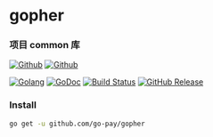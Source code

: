 # gopher

### 项目 common 库

[![Github](https://img.shields.io/github/followers/iGoogle-ink?label=Follow&style=social)](https://github.com/iGoogle-ink)
[![Github](https://img.shields.io/github/forks/iGoogle-ink/gopher?label=Fork&style=social)](https://github.com/go-pay/gopher/fork)

[![Golang](https://img.shields.io/badge/golang-1.16-brightgreen.svg)](https://golang.google.cn)
[![GoDoc](https://img.shields.io/badge/doc-go.dev-informational.svg)](https://pkg.go.dev/github.com/go-pay/gopher)
[![Build Status](https://cloud.drone.io/api/badges/iGoogle-ink/gopher/status.svg?ref=refs/heads/main)](https://cloud.drone.io/iGoogle-ink/gopher)
[![GitHub Release](https://img.shields.io/github/v/release/iGoogle-ink/gopher)](https://github.com/go-pay/gopher/releases)

### Install

```bash
go get -u github.com/go-pay/gopher
```